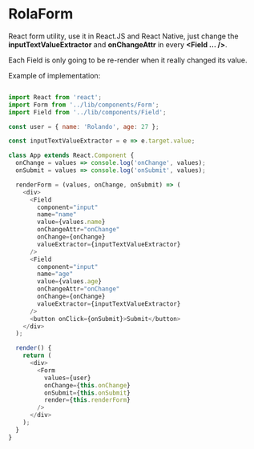 # RolaForm

React form utility, use it in React.JS and React Native, just change the **inputTextValueExtractor** and **onChangeAttr** in every **<Field ... />**.

Each Field is only going to be re-render when it really changed its value.

Example of implementation:
```javascript

import React from 'react';
import Form from '../lib/components/Form';
import Field from '../lib/components/Field';

const user = { name: 'Rolando', age: 27 };

const inputTextValueExtractor = e => e.target.value;

class App extends React.Component {
  onChange = values => console.log('onChange', values);
  onSubmit = values => console.log('onSubmit', values);

  renderForm = (values, onChange, onSubmit) => (
    <div>
      <Field
        component="input"
        name="name"
        value={values.name}
        onChangeAttr="onChange"
        onChange={onChange}
        valueExtractor={inputTextValueExtractor}
      />
      <Field
        component="input"
        name="age"
        value={values.age}
        onChangeAttr="onChange"
        onChange={onChange}
        valueExtractor={inputTextValueExtractor}
      />
      <button onClick={onSubmit}>Submit</button>
    </div>
  );

  render() {
    return (
      <div>
        <Form
          values={user}
          onChange={this.onChange}
          onSubmit={this.onSubmit}
          render={this.renderForm}
        />
      </div>
    );
  }
}

```
